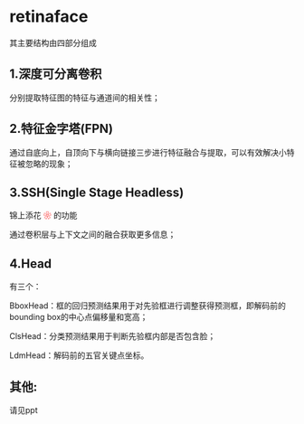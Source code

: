 # **retinaface** #

其主要结构由四部分组成

## 1.深度可分离卷积 ##

分别提取特征图的特征与通道间的相关性；

## 2.特征金字塔(FPN) ##

通过自底向上，自顶向下与横向链接三步进行特征融合与提取，可以有效解决小特征被忽略的现象；

## 3.SSH(Single Stage Headless) ##

锦上添花
<font color=red>❀</font>
的功能

通过卷积层与上下文之间的融合获取更多信息；

## 4.Head ##

有三个：

BboxHead：框的回归预测结果用于对先验框进行调整获得预测框，即解码前的bounding box的中心点偏移量和宽高；

ClsHead：分类预测结果用于判断先验框内部是否包含脸；

LdmHead：解码前的五官关键点坐标。

## 其他: ##

请见ppt
